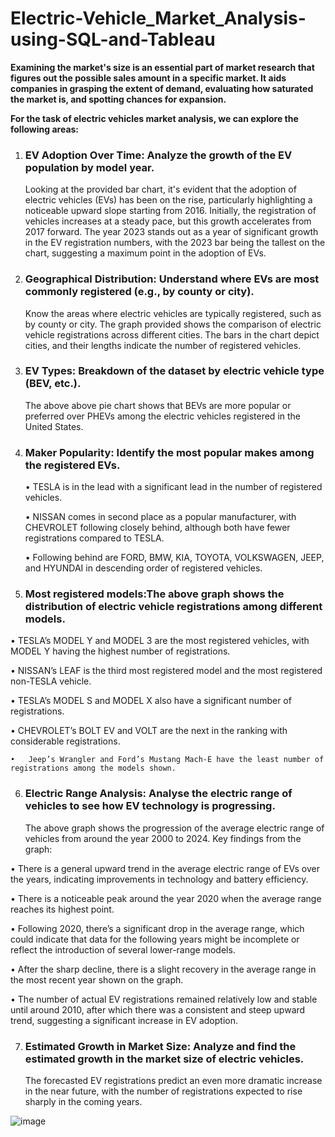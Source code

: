 # Electric-Vehicle_Market_Analysis-using-SQL-and-Tableau

**Examining the market's size is an essential part of market research that figures out the possible sales amount in a specific market. It aids companies in grasping the extent of demand, evaluating how saturated the market is, and spotting chances for expansion.**

**For the task of electric vehicles market analysis, we can explore the following areas:**

1.	### EV Adoption Over Time: Analyze the growth of the EV population by model year.
    Looking at the provided bar chart, it's evident that the adoption of electric vehicles (EVs) has been on the rise, particularly highlighting a noticeable upward slope starting from 2016. Initially, the 
    registration of vehicles increases at a steady pace, but this growth accelerates from 2017 forward. The year 2023 stands out as a year of significant growth in the EV registration numbers, with the 2023 bar 
    being the tallest on the chart, suggesting a maximum point in the adoption of EVs.


2.	### Geographical Distribution: Understand where EVs are most commonly registered (e.g., by county or city).
    Know the areas where electric vehicles are typically registered, such as by county or city. The graph provided shows the comparison of electric vehicle registrations across different cities. The bars in the 
    chart depict cities, and their lengths indicate the number of registered vehicles.


3.	### EV Types: Breakdown of the dataset by electric vehicle type (BEV, etc.).
    The above above pie chart shows that BEVs are more popular or preferred over PHEVs among the electric vehicles registered in the United States.


4. ### 	Maker Popularity: Identify the most popular makes among the registered EVs.
     •  TESLA is in the lead with a significant lead in the number of registered vehicles.

     •  NISSAN comes in second place as a popular manufacturer, with CHEVROLET following closely behind, although both have fewer registrations compared to TESLA.

     •  Following behind are FORD, BMW, KIA, TOYOTA, VOLKSWAGEN, JEEP, and HYUNDAI in descending order of registered vehicles.


5.	### Most registered models:The above graph shows the distribution of electric vehicle registrations among different models.

   •	TESLA’s MODEL Y and MODEL 3 are the most registered vehicles, with MODEL Y having the highest number of registrations.

   •	NISSAN’s LEAF is the third most registered model and the most registered non-TESLA vehicle.

   •	TESLA’s MODEL S and MODEL X also have a significant number of registrations.

   •	CHEVROLET’s BOLT EV and VOLT are the next in the ranking with considerable registrations.

    •	Jeep’s Wrangler and Ford’s Mustang Mach-E have the least number of registrations among the models shown.



6.	### Electric Range Analysis: Analyse the electric range of vehicles to see how EV technology is progressing.

    The above graph shows the progression of the average electric range of vehicles from around the year 2000 to 2024. Key findings from the graph:

   •	There is a general upward trend in the average electric range of EVs over the years, indicating improvements in technology and battery efficiency.

   •	There is a noticeable peak around the year 2020 when the average range reaches its highest point.

   •	Following 2020, there’s a significant drop in the average range, which could indicate that data for the following years might be incomplete or reflect the introduction of several lower-range models.

   •	After the sharp decline, there is a slight recovery in the average range in the most recent year shown on the graph.

   •	The number of actual EV registrations remained relatively low and stable until around 2010, after which there was a consistent and steep upward trend, suggesting a significant increase in EV adoption.
   

7. ### Estimated Growth in Market Size: Analyze and find the estimated growth in the market size of electric vehicles.
    The forecasted EV registrations predict an even more dramatic increase in the near future, with the number of registrations expected to rise sharply in the coming years.


![image](https://github.com/siddharthnaik03/Electric-Vehicle_Market_Analysis-using-SQL-and-Tableau/assets/173901732/47d992cd-1087-4e85-a679-f876cda5c16c)

   
